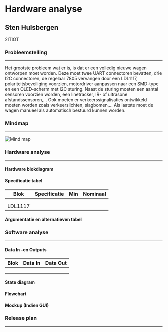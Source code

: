 # Hardware analyse
Sten Hulsbergen
--
2ITIOT

### Probleemstelling
------
Het grootste probleem wat er is, is dat er een volledig nieuwe wagen ontworpen moet worden. 
Deze moet twee UART connectoren bevatten, drie I2C connectoren, de regelaar 7805 vervangen door een LDL1117, polariteitsbeveiliging voorzien, motordriver aanpassen naar een SMD-type en een OLED-scherm met I2C sturing. 
Naast de sturing moeten een aantal sensoren voorzien worden, een linetracker, IR- of ultrasone afstandssensoren,... Ook moeten er verkeerssignalisaties ontwikkeld moeten worden zoals verkeerslichten, slagbomen,... 
Als laatste moet de wagen manueel als automatisch bestuurd kunnen worden.

### Mindmap
------
![Mind map](https://user-images.githubusercontent.com/94611203/158987616-bdd657eb-4a7b-45aa-b957-adb5875e1223.png)

### Hardware analyse
------
#### Hardware blokdiagram


#### Specificatie tabel
| Blok | Specificatie | Min | Nominaal |
|:----:|:------------:|:---:|:--------:|
|     |              |     |          |
|     |              |     |          |
| LDL1117 |          |     |          |

#### Argumentatie en alternatieven tabel


### Software analyse
------
#### Data In -en Outputs
| Blok | Data In | Data Out |
|:----:|:-------:|:--------:|
|      |         |          |
|      |         |          |
|      |         |          |

#### State diagram


#### Flowchart



#### Mockup (Indien GUI)



### Release plan
------


